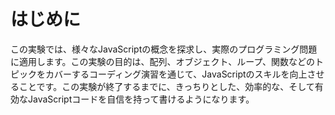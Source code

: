 # はじめに

この実験では、様々なJavaScriptの概念を探求し、実際のプログラミング問題に適用します。この実験の目的は、配列、オブジェクト、ループ、関数などのトピックをカバーするコーディング演習を通じて、JavaScriptのスキルを向上させることです。この実験が終了するまでに、きっちりとした、効率的な、そして有効なJavaScriptコードを自信を持って書けるようになります。
